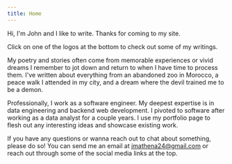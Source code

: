 ```yaml
---
title: Home
---
```


Hi, I'm John and I like to write. Thanks for coming to my site.  

Click on one of the logos at the bottom to check out some of my writings.  

My poetry and stories often come from memorable experiences or vivid dreams I remember to jot down and return to when I have time to process them. I've written about everything from 
an abandoned zoo in Morocco, a peace walk I attended in my city, and a dream where the devil trained me to be a demon.  

Professionally, I work as a software engineer. My deepest expertise is in data engineering and backend web development. I pivoted to software after working as a data analyst for a 
couple years. I use my portfolio page to flesh out any interesting ideas and showcase existing work.  

If you have any questions or wanna reach out to chat about something, please do so! You can send me an email at [jmathena24@gmail.com](mailto:jmathena24@gmail.com) or reach out 
through some of the social media links at the top.

